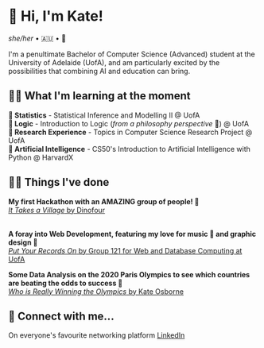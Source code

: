 <h1>👋 Hi, I'm Kate! </h1>

<i>she/her</i> • 🇦🇺 • 🥍<br/>

<p> I'm a penultimate Bachelor of Computer Science (Advanced) student at the University of Adelaide (UofA), and am particularly excited by the possibilities that combining AI and education can bring. </p>

<h2>👩‍🏫 What I'm learning at the moment</h2>
<b>🧮 Statistics</b>
  - Statistical Inference and Modelling II @ UofA<br>
<b>💾 Logic</b>
  - Introduction to Logic (<i>from a philosophy perspective </i>🧐) @ UofA <br>
<b>🔬 Research Experience</b>
  - Topics in Computer Science Research Project @ UofA <br>
<b>🤖 Artificial Intelligence</b>
  - CS50's Introduction to Artificial Intelligence with Python @ HarvardX

<h2>👩‍💻 Things I've done</h2>
<b>My first Hackathon with an AMAZING group of people! 🫶</b> <br/>
<a href="https://devpost.com/software/it-takes-a-village-l8uwza?_gl=1*64zrgp*_gcl_au*MjE2NjEzNzg3LjE3NTMxNTY2ODM.*_ga*NjUwODM2NTEuMTc1MzE1NjY4Mw..*_ga_0YHJK3Y10M*czE3NTYzODMwNDAkbzQkZzEkdDE3NTYzODMwNTMkajQ3JGwwJGgw"><i>It Takes a Village</i> by Dinofour</a> 
  <br/><br/>

<b>A foray into Web Development, featuring my love for music 🎵 and graphic design 🎨 </b> <br/>
<a href="https://youtu.be/PzPw-LXBwIQ"><i>Put Your Records On</i> by Group 121 for Web and Database Computing at UofA</a> <br/>

<b>Some Data Analysis on the 2020 Paris Olympics to see which countries are beating the odds to success 🥇</b> <br/>
<a href=""><i>Who is Really Winning the Olympics</i> by Kate Osborne<a> <br/>

<h2>🤝 Connect with me...</h2>

On everyone's favourite networking platform <a href="www.linkedin.com/in/kate-osborne-06b4182b8">LinkedIn

<!--
Here are some ideas to get you started:

- 🔭 I’m currently working on ...
- 🌱 I’m currently learning ...
- 👯 I’m looking to collaborate on ...
- 🤔 I’m looking for help with ...
- 💬 Ask me about ...
- 📫 How to reach me: ...
- 😄 Pronouns: ...
- ⚡ Fun fact: ...
-->
